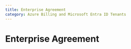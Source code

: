 ```yaml
---
title: Enterprise Agreement
category: Azure Billing and Microsoft Entra ID Tenants
---
```


# Enterprise Agreement

